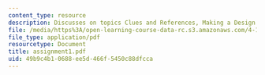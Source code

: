 ```yaml
---
content_type: resource
description: Discusses on topics Clues and References, Making a Design.
file: /media/https%3A/open-learning-course-data-rc.s3.amazonaws.com/4-125a-architecture-studio-building-in-landscapes-fall-2005/49b9c4b10688ee5d466f5450c88dfcca_assignment1.pdf
file_type: application/pdf
resourcetype: Document
title: assignment1.pdf
uid: 49b9c4b1-0688-ee5d-466f-5450c88dfcca
---
```

